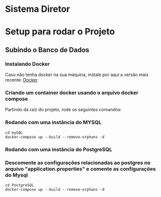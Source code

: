 # Sistema Diretor

# Setup para rodar o Projeto

## Subindo o Banco de Dados

### Instalando Docker

Caso não tenha docker na sua máquina, instale por aqui a versão mais recente: [Docker](https://www.docker.com/products/docker-desktop/)

### Criando um container docker usando o arquivo docker compose

Partindo da raiz do projeto, rode os seguintes comandos:

### Rodando com uma instância do MYSQL

```
cd mySQL
docker-compose up --build --remove-orphans -d

```
### Rodando com uma instância do PostgreSQL

### Descomente as configurações relacionadas ao postgres no arquivo "application.properties" e comente as configurações do Mysql
```
cd PostgreSQL
docker-compose up --build --remove-orphans -d
```

